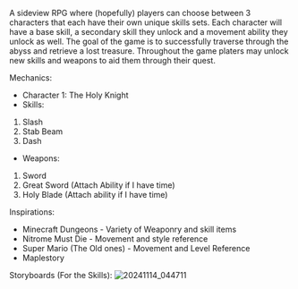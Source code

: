 A sideview RPG where (hopefully) players can choose between 3 characters that each have their own unique skills sets.
Each character will have a base skill, a secondary skill they unlock and a movement ability they unlock as well.
The goal of the game is to successfully traverse through the abyss and retrieve a lost treasure.
Throughout the game platers may unlock new skills and weapons to aid them through their quest.

Mechanics:
- Character 1: The Holy Knight
- Skills:
1. Slash
2. Stab Beam
3. Dash

- Weapons:
1. Sword
2. Great Sword (Attach Ability if I have time)
3. Holy Blade (Attach ability if I have time)

Inspirations:
- Minecraft Dungeons - Variety of Weaponry and skill items
- Nitrome Must Die - Movement and style reference
- Super Mario (The Old ones) - Movement and Level Reference
- Maplestory

Storyboards (For the Skills):
![20241114_044711](https://github.com/user-attachments/assets/93d1ff48-ec4e-4371-9742-4b3a83ecf197)

